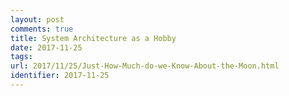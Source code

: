 ```yaml
---
layout: post
comments: true
title: System Architecture as a Hobby
date: 2017-11-25
tags:
url: 2017/11/25/Just-How-Much-do-we-Know-About-the-Moon.html
identifier: 2017-11-25
---
```

